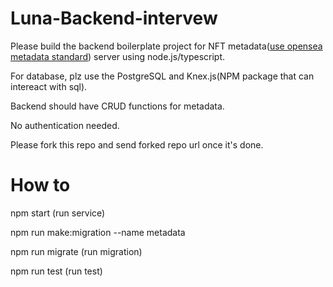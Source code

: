 # Luna-Backend-intervew

Please build the backend boilerplate project for NFT metadata([use opensea metadata standard](https://docs.opensea.io/docs/metadata-standards)) server using node.js/typescript.

For database, plz use the PostgreSQL and Knex.js(NPM package that can intereact with sql).

Backend should have CRUD functions for metadata.

No authentication needed.

Please fork this repo and send forked repo url once it's done.


# How to
 npm start                 (run service)

 npm run make:migration  --name metadata

 npm run migrate            (run migration)

 npm run test               (run test)

